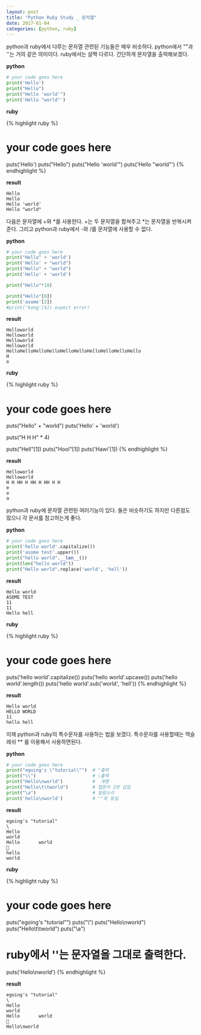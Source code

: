```yaml
---
layout: post
title: "Python Ruby Study _ 문자열"
date: 2017-01-04
categories: [python, ruby]
---
```


python과 ruby에서 다루는 문자열 관련된 기능들은 매우 비슷하다.
python에서 ""과 ''는 거의 같은 의미이다. ruby에서는 살짝 다르다.
간단하게 문자열을 출력해보겠다.

**python**

```python
# your code goes here
print('Hello')
print("Hello")
print("Hello 'world'")
print('Hello "world"')
```

**ruby**

{% highlight ruby %}
# your code goes here
puts('Hello')
puts("Hello")
puts("Hello 'world'")
puts('Hello "world"')
{% endhighlight %}

**result**

```
Hello
Hello
Hello 'world'
Hello "world"
```

다음은 문자열에 +와 \*를 사용한다. +는 두 문자열을 합쳐주고 \*는 문자열을 반복시켜준다.
그리고 python과 ruby에서 -와 /를 문자열에 사용할 수 없다.

**python**

```python
# your code goes here
print("Hello" + 'world')
print('Hello' + "world")
print("Hello" + "world")
print('Hello' + 'world')

print("Hello"*10)

print("Hello"[0])
print('asome'[2])
#print('kong'[4]) expect error!
```

**result**

```
Helloworld
Helloworld
Helloworld
Helloworld
HelloHelloHelloHelloHelloHelloHelloHelloHelloHello
H
o
```

**ruby**

{% highlight ruby %}
# your code goes here
puts("Hello" + "world")
puts('Hello' + 'world')

puts("H H H" * 4)

puts("Hell"[1])
puts("Hool"[1])
puts('Hawi'[1])
{% endhighlight %}

**result**

```
Helloworld
Helloworld
H H HH H HH H HH H H
e
o
a
```

python과 ruby에 문자열 관련된 여러기능이 있다. 둘은 비슷하기도 하지만 다른점도 많으니
각 문서를 참고하는게 좋다.

**python**

```python
# your code goes here
print('hello world'.capitalize())
print('asome test'.upper())
print("hello world".__len__())
print(len("hello world"))
print("Hello world".replace('world', 'hell'))
```

**result**

```
Hello world
ASOME TEST
11
11
Hello hell

```

**ruby**

{% highlight ruby %}
# your code goes here
puts('hello world'.capitalize())
puts('hello world'.upcase())
puts('hello world'.length())
puts('hello world'.sub('world', 'hell'))
{% endhighlight %}

**result**

```
Hello world
HELLO WORLD
11
hello hell
```

이제 python과 ruby의 특수문자를 사용하는 법을 보겠다. 특수문자를 사용할때는
역슬레쉬 *\* 를 이용해서 사용하면된다.

**python**

```python
# your code goes here
print("egoing's \"tutorial\"")  # "출력
print("\\")                     # \출력
print("Hello\nworld")           #  개행
print("Hello\t\tworld")         # 탭문자 2번 삽입
print("\a")                     # 알람소리
print('hello\nworld')           # ""와 동일
```

**result**

```
egoing's "tutorial"
\
Hello
world
Hello		world

hello
world

```

**ruby**

{% highlight ruby %}
# your code goes here
puts("egoing's \"tutorial\"")
puts("\\")
puts("Hello\nworld")
puts("Hello\t\tworld")
puts("\a")
# ruby에서 ''는 문자열을 그대로 출력한다.
puts('Hello\nworld')
{% endhighlight %}

**result**

```
egoing's "tutorial"
\
Hello
world
Hello		world

Hello\nworld
```
